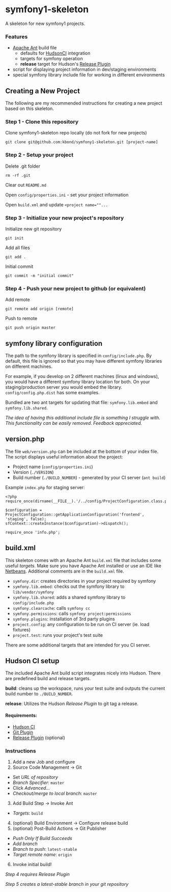 # symfony1-skeleton

A skeleton for new symfony1 projects.

### Features

* [Apache Ant](http://ant.apache.org/) build file
  * defaults for [HudsonCI](http://hudson-ci.org) integration
  * targets for symfony operation
  * **release** target for Hudson's [Release Plugin](http://wiki.hudson-ci.org/display/HUDSON/Release+Plugin)
* script for displaying project information in dev/staging environments
* special symfony library include file for working in different environments

## Creating a New Project

The following are my recommended instructions for creating a new project
based on this skeleton.

### Step 1 - Clone this repository

Clone symfony1-skeleton repo locally (do not fork for new projects)

    git clone git@github.com:kbond/symfony1-skeleton.git [project-name]

### Step 2 - Setup your project

Delete .git folder

    rm -rf .git

Clear out ``README.md``

Open ``config/properties.ini`` - set your project information

Open ``build.xml`` and update ``<project name=""...``

### Step 3 - Initialize your new project's repository

Initialize new git repository

    git init

Add all files

    git add .

Initial commit

    git commit -m "initial commit"

### Step 4 - Push your new project to github (or equivalent)

Add remote

    git remote add origin [remote]

Push to remote

    git push origin master

## symfony library configuration

The path to the symfony library is specified in ``config/include.php``.  By default,
this file is ignored so that you may have different symfony libraries on different
machines.

For example, if you develop on 2 different machines (linux and windows), you would
have a different symfony library location for both.  On your staging/production server
you would embed the library.  ``config/config.php.dist`` has some examples.

Bundled are two ant targets for updating that file: ``symfony.lib.embed`` and
``symfony.lib.shared``.

*The idea of having this additional include file is something I struggle with.
This functionality can be easily removed.  Feedback appreciated.*

## version.php

The file ``web/version.php`` can be included at the bottom of your index file.
The script displays useful information about the project:

* Project name (``config/properties.ini``)
* Version (``./VERSION``)
* Build number (``./BUILD_NUMBER``) - generated by your CI server (``ant build``)

Example ``index.php`` for staging server:

    <?php
    require_once(dirname(__FILE__).'/../config/ProjectConfiguration.class.php');

    $configuration = ProjectConfiguration::getApplicationConfiguration('frontend', 'staging', false);
    sfContext::createInstance($configuration)->dispatch();

    require_once 'info.php';

## build.xml

This skeleton comes with an Apache Ant ``build.xml`` file that includes some
useful *targets*.  Make sure you have Apache Ant installed or use an IDE like
[Netbeans](http://www.netbeans.org).  Additional comments are in the ``build.xml`` file.

* ``symfony.dir``: creates directories in your project required by symfony
* ``symfony.lib.embed``: checks out the symfony library to ``lib/vendor/symfony``
* ``symfony.lib.shared``: adds a shared symfony library to ``config/include.php``
* ``symfony.clearcache``: calls ``symfony cc``
* ``symfony.permissions``: calls ``symfony project:permissions``
* ``symfony.plugins``: installation of 3rd party plugins
* ``project.config``: any configuration to be run on CI server (ie. load fixtures)
* ``project.test``: runs your project's test suite

There are some additional targets that are intended for you CI server.

## Hudson CI setup

The included Apache Ant build script integrates nicely into Hudson.  There are
predefined build and release targets.

**build**: cleans up the workspace, runs your test suite and outputs the
current build number to ``./BUILD_NUMBER``.

**release**: Utilizes the Hudson *Release Plugin* to git tag a release.

#### Requirements:

* [Hudson CI](http://hudson-ci.org/)
* [Git Plugin](http://wiki.hudson-ci.org/display/HUDSON/Git+Plugin)
* [Release Plugin](http://wiki.hudson-ci.org/display/HUDSON/Release+Plugin) (optional)

### Instructions

1. Add a new Job and configure
2. Source Code Management -> Git
  * Set *URL of repository*
  * *Branch Specifier*: ``master``
  * Click *Advanced...*
  * *Checkout/merge to local branch*: ``master``
3. Add Build Step -> Invoke Ant
  * *Targets*: ``build``
4. (optional) Build Environment -> Configure release build
5. (optional) Post-Build Actions -> Git Publisher
  * *Push Only If Build Succeeds*
  * *Add branch*
  * *Branch to push*: ``latest-stable``
  * *Target remote name*: ``origin``
6. Invoke initial build!

*Step 4 requires Release Plugin*

*Step 5 creates a *latest-stable* branch in your git repository*